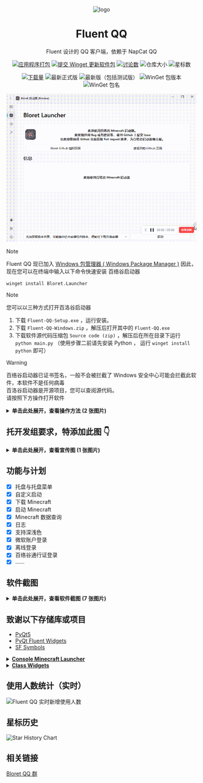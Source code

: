 <p align="center">
  <img width="16%" align="center" src="bloret.ico" alt="logo">
</p>
  <h1 align="center">
  Fluent QQ
</h1>
<p align="center">
  Fluent 设计的 QQ 客户端，依赖于 NapCat QQ
</p>

<div align="center">

[![应用程序打包](https://github.com/BloretCrew/Fluent-QQ/actions/workflows/build.yml/badge.svg)](https://github.com/BloretCrew/Fluent-QQ/actions/workflows/build.yml)
[![提交 Winget 更新软件包](https://github.com/BloretCrew/Fluent-QQ/actions/workflows/wingetcreate.yml/badge.svg)](https://github.com/BloretCrew/Fluent-QQ/actions/workflows/wingetcreate.yml)
[![讨论数](https://img.shields.io/github/discussions/BloretCrew/Fluent-QQ?style=social&label=%E8%AE%A8%E8%AE%BA)](https://github.com/BloretCrew/Fluent-QQ/discussions)
![仓库大小](https://img.shields.io/github/repo-size/BloretCrew/Fluent-QQ?style=social&label=%E4%BB%93%E5%BA%93%E5%A4%A7%E5%B0%8F)
![星标数](https://img.shields.io/github/stars/BloretCrew/Fluent-QQ?style=social&label=%E6%98%9F%E6%A0%87)  

[![下载量](https://img.shields.io/github/downloads/BloretCrew/Fluent-QQ/total?style=social&label=%E4%B8%8B%E8%BD%BD%E9%87%8F)](https://github.com/BloretCrew/Fluent-QQ/releases)
![最新正式版](https://img.shields.io/github/v/release/BloretCrew/Fluent-QQ?label=%E6%9C%80%E6%96%B0%E6%AD%A3%E5%BC%8F%E7%89%88)
![最新版（包括测试版）](https://img.shields.io/github/v/release/BloretCrew/Fluent-QQ?include_prereleases&style=social&label=%E6%9C%80%E6%96%B0%E7%89%88)
![WinGet 包版本](https://img.shields.io/winget/v/Bloret.Launcher?label=WinGet%20%E5%8C%85%E7%89%88%E6%9C%AC)
![WinGet 包名](https://img.shields.io/badge/WinGet_%E5%8C%85%E5%90%8D-Bloret.Launcher-blue&style=social)

</div>

![Show](img/show.gif)

> [!NOTE]
> Fluent QQ 现已加入 [Windows 包管理器 ( Windows Package Manager )](https://github.com/microsoft/winget-cli)
> 因此，现在您可以在终端中输入以下命令快速安装 百络谷启动器
> ```
> winget install Bloret.Launcher
> ```

> [!NOTE]
> 您可以以三种方式打开百洛谷启动器
> 1. 下载 `Fluent-QQ-Setup.exe` ，运行安装。
> 2. 下载 `Fluent-QQ-Windows.zip` ，解压后打开其中的 `Fluent-QQ.exe`
> 3. 下载软件源代码压缩包 `Source code (zip)` ，解压后在所在目录下运行 `python main.py`
>    （使用步骤二前请先安装 Python ， 运行 `winget install python` 即可）

> [!WARNING]
> 百络谷启动器已证书签名，一般不会被拦截了
> Windows 安全中心可能会拦截此软件，本软件不是任何病毒  
> 百洛谷启动器是开源项目，您可以查阅源代码。  
> 请按照下方操作打开软件
> <details>
>
> **<summary>单击此处展开，查看操作方法 (2 张图片)</summary>**
>
> ![](img/Windows1.jpg)
> ![](img/Windows2.jpg)
>
> </details>

## 托开发组要求，特添加此图 👇
<details>
  
**<summary>单击此处展开，查看宣传图 (1 张图片)</summary>**
![](img/if-not-use-jiedi-will.jpg)

</details>

## 功能与计划

- [x] 托盘与托盘菜单
- [x] 自定义启动
- [x] 下载 Minecraft
- [x] 启动 Minecraft
- [x] Minecraft 数据查询
- [x] 日志
- [x] 支持深浅色
- [x] 微软账户登录
- [x] 离线登录
- [x] 百络谷通行证登录
- [x] ……

## 软件截图
<details>

**<summary>单击此处展开，查看软件截图 (7 张图片)</summary>**

#### 主界面
![Home](img/Home.png)
#### 下载
![Download](img/Download.png)
#### 小工具
![tools](img/tools.png)
#### 通行证
![passport](img/passport.png)
#### 设置
![settings](img/settings.png)
#### 关于
![info](img/info.png)
#### 侧边栏
![menu](img/menu.png)

</details>

## 致谢以下存储库或项目
- [PyQt5](https://www.riverbankcomputing.com/static/Docs/PyQt5/)
- [PyQt Fluent Widgets](https://github.com/zhiyiYo/PyQt-Fluent-Widgets)
- [SF Symbols](https://developer.apple.com/cn/sf-symbols/)
<details>

**<summary>[Console Minecraft Launcher](https://github.com/MrShieh-X/console-minecraft-launcher)</summary>**

本项目有一部分基于此项目构建
> 本软件已取得 CMCL 作者许可，请不要像 [不符合 Console Minecraft Launcher (CMCL) 的使用协议 #12](https://github.com/BloretCrew/Fluent-QQ/issues/12) 一样来问关于 CMCL 的版权问题
> ![CMCLLICENSE](img/CMCLLICENSE.png)

</details>

<details>

**<summary>[Class Widgets](https://github.com/Class-Widgets)</summary>**
关于为什么会致谢 [Class Widgets](https://github.com/Class-Widgets)：  
[Class Widgets](https://github.com/Class-Widgets) 为 Fluent QQ 有以下值得我们致谢的点：
 - 为 Fluent QQ 的 UI 提供了想法
 - Fluent QQ 已加入 Class Widgets 插件广场
 - [@RinLit](https://github.com/RinLit-233-shiroko) 为本作品有写法指导
 - [[not cw] 求助为什么崩溃 #392](https://github.com/orgs/Class-Widgets/discussions/392)
 - [求教如何往下拉选择框做东西进去 #338](https://github.com/orgs/Class-Widgets/discussions/338)
</details>

## 使用人数统计（实时）

 <picture>
   <source media="(prefers-color-scheme: dark)" srcset="http://pcfs.top:2/api/BL/madeuserpic" />
   <source media="(prefers-color-scheme: light)" srcset="http://pcfs.top:2/api/BL/madeuserpic" />
   <img alt="Fluent QQ 实时新增使用人数" src="http://pcfs.top:2/api/BL/madeuserpic" />
 </picture>

## 星标历史

 <picture>
   <source media="(prefers-color-scheme: dark)" srcset="https://api.star-history.com/svg?repos=BloretCrew/Fluent-QQ&type=Date&theme=dark" />
   <source media="(prefers-color-scheme: light)" srcset="https://api.star-history.com/svg?repos=BloretCrew/Fluent-QQ&type=Date" />
   <img alt="Star History Chart" src="https://api.star-history.com/svg?repos=BloretCrew/Fluent-QQ&type=Date" />
 </picture>

## 相关链接
[Bloret QQ 群](https://qm.qq.com/q/clE5KHaVDG)
